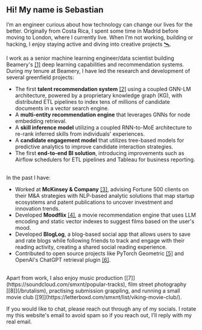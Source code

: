<!--
fas fa-envelope: mailto:quinone.sectors0x@icloud.com
fab fa-linkedin-in: https://www.linkedin.com/in/sebastianmontero/
fab fa-github:  https://github.com/sebastian-montero
fa-brands fa-x-twitter: https://twitter.com/sebastianmxnt
-->
## Hi! My name is Sebastian

I’m an engineer curious about how technology can change our lives for the better. Originally from Costa Rica, I spent some time in Madrid before moving to London, where I currently live. When I’m not working, building or hacking, I enjoy staying active and diving into creative projects [🛰️](https://knockout-labs.github.io).

I work as a senior machine learning engineer/data scientist building Beamery's [[1]](https://beamery.com/about-us/) deep learning capabilities and recommendation systems. During my tenure at Beamery, I have led the research and development of several greenfield projects:

- The first **talent recommendation system** [[2]](https://beamery.com/resources/sourcing/uncover-top-talent-fast-with-ai-talent-match) using a coupled GNN-LM architecture, powered by a proprietary knowledge graph (KG), with distributed ETL pipelines to index tens of millions of candidate documents in a vector search engine.
- A **multi-entity recommendation engine** that leverages GNNs for node embedding retrieval.
- A **skill inference model** utilizing a coupled RNN-to-MoE architecture to re-rank inferred skills from individuals' experiences.
- A **candidate engagement model** that utilizes tree-based models for predictive analytics to improve candidate interaction strategies.
- The first **end-to-end BI solution**, introducing improvements such as Airflow schedulers for ETL pipelines and Tableau for business reporting.

<br/>
In the past I have:

- Worked at **McKinsey & Company** [[3]](https://www.mckinsey.com/industries/automotive-and-assembly/our-insights/start-me-up-where-mobility-investments-are-going), advising Fortune 500 clients on their M&A strategies with NLP-based analytic solutions that map startup ecosystems and patent publications to uncover investment and innovation trends.
- Developed **Moodflix** [[4]](https://moodflix.streamlit.app), a movie recommendation engine that uses LLM encoding and static vector indexes to suggest films based on the user's mood.
- Developed **BlogLog**, a blog-based social app that allows users to save and rate blogs while following friends to track and engage with their reading activity, creating a shared social reading experience.
- Contributed to open source projects like PyTorch Geometric [[5]](https://github.com/sebastian-montero/pytorch_geometric) and OpenAI's ChatGPT retrieval plugin  [[6]](https://github.com/sebastian-montero/chatgpt-retrieval-plugin).

<br/>
Apart from work, I also enjoy music production [[7]](https://soundcloud.com/smxnt/popular-tracks), film street photography [[8]](/brutalism), practising submission grappling, and running a small movie club [[9]](https://letterboxd.com/smxnt/list/viking-movie-club/).

If you would like to chat, please reach out through any of my socials. I rotate my this website's email to avoid spam so if you reach out, I'll reply with my real email.